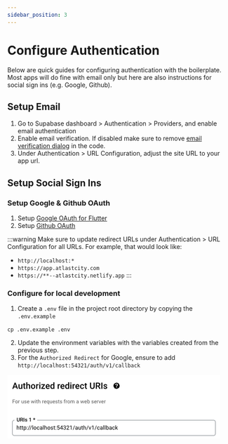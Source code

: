 ```yaml
---
sidebar_position: 3
---
```

# Configure Authentication
Below are quick guides for configuring authentication with the boilerplate. Most apps will do fine with email only but here are also instructions for social sign ins (e.g. Google, Github).

## Setup Email

1. Go to Supabase dashboard >  Authentication > Providers, and enable email authentication
2. Enable email verification. If disabled make sure to remove [email verification dialog](https://github.com/atlastcity/flutter-supabase-production-template/blob/main/flutter/lib/components/email\_form.dart#L69) in the code.
3. Under Authentication > URL Configuration, adjust the site URL to your app url.

## Setup Social Sign Ins

### Setup Google & Github OAuth

1. Setup [Google OAuth for Flutter](https://supabase.com/docs/guides/auth/social-login/auth-google?platform=flutter#google-sign-in-for-ios-and-android)
2. Setup [Github OAuth](https://supabase.com/docs/guides/auth/social-login/auth-github)

:::warning
Make sure to update redirect URLs under Authentication > URL Configuration for all URLs. For example, that would look like:

* `http://localhost:*`
* `https://app.atlastcity.com`
* `https://**--atlastcity.netlify.app`
:::

### Configure for local development

1. Create a `.env` file in the project root directory by copying the `.env.example`

```
cp .env.example .env
```

2. Update the environment variables with the variables created from the previous step.
3. For the `Authorized Redirect` for Google, ensure to add `http://localhost:54321/auth/v1/callback`

![](../assets/oauth-redirect.png)



